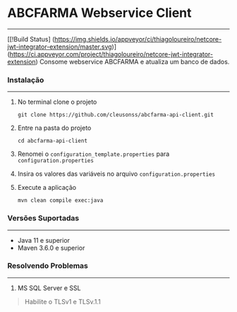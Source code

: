 # ABCFARMA Webservice Client
---
 [[!Build Status]
 (https://img.shields.io/appveyor/ci/thiagoloureiro/netcore-jwt-integrator-extension/master.svg)] (https://ci.appveyor.com/project/thiagoloureiro/netcore-jwt-integrator-extension)
 Consome webservice ABCFARMA e atualiza um banco de dados.

 ### Instalação
 ---

 1. No terminal clone o projeto
	```shell 
	git clone https://github.com/cleusonss/abcfarma-api-client.git 
	```

 2. Entre na pasta do projeto
	```shell
	cd abcfarma-api-client 
	```
 3. Renomei o ```configuration_template.properties``` para ```configuration.properties```


 4. Insira os valores das variáveis no arquivo ```configuration.properties```


 5. Execute a aplicação
	```shell
	mvn clean compile exec:java 
	```


 ### Versões Suportadas
 ---
 - Java 11 e superior
 - Maven 3.6.0 e superior


 ### Resolvendo Problemas
 ---
 1. MS SQL Server e SSL
 > Habilite o TLSv1 e TLSv.1.1
